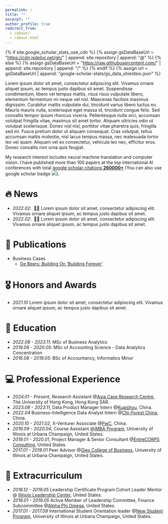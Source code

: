 ```yaml
---
permalink: /
title: ""
excerpt: ""
author_profile: true
redirect_from: 
  - /about/
  - /about.html
---
```


{% if site.google_scholar_stats_use_cdn %}
{% assign gsDataBaseUrl = "https://cdn.jsdelivr.net/gh/" | append: site.repository | append: "@" %}
{% else %}
{% assign gsDataBaseUrl = "https://raw.githubusercontent.com/" | append: site.repository | append: "/" %}
{% endif %}
{% assign url = gsDataBaseUrl | append: "google-scholar-stats/gs_data_shieldsio.json" %}

<span class='anchor' id='about-me'></span>

Lorem ipsum dolor sit amet, consectetur adipiscing elit. Vivamus ornare aliquet ipsum, ac tempus justo dapibus sit amet. Suspendisse condimentum, libero vel tempus mattis, risus risus vulputate libero, elementum fermentum mi neque vel nisl. Maecenas facilisis maximus dignissim. Curabitur mattis vulputate dui, tincidunt varius libero luctus eu. Mauris mauris nulla, scelerisque eget massa id, tincidunt congue felis. Sed convallis tempor ipsum rhoncus viverra. Pellentesque nulla orci, accumsan volutpat fringilla vitae, maximus sit amet tortor. Aliquam ultricies odio ut volutpat scelerisque. Donec nisl nisl, porttitor vitae pharetra quis, fringilla sed mi. Fusce pretium dolor ut aliquam consequat. Cras volutpat, tellus accumsan mattis molestie, nisl lacus tempus massa, nec malesuada tortor leo vel quam. Aliquam vel ex consectetur, vehicula leo nec, efficitur eros. Donec convallis non urna quis feugiat.

My research interest includes neural machine translation and computer vision. I have published more than 100 papers at the top international AI conferences with total <a href='https://scholar.google.com/citations?user=DhtAFkwAAAAJ'>google scholar citations <strong><span id='total_cit'>260000+</span></strong></a> (You can also use google scholar badge <a href='https://scholar.google.com/citations?user=DhtAFkwAAAAJ'><img src="https://img.shields.io/endpoint?url={{ url | url_encode }}&logo=Google%20Scholar&labelColor=f6f6f6&color=9cf&style=flat&label=citations"></a>).


# 🔥 News
- *2022.02*: &nbsp;🎉🎉 Lorem ipsum dolor sit amet, consectetur adipiscing elit. Vivamus ornare aliquet ipsum, ac tempus justo dapibus sit amet. 
- *2022.02*: &nbsp;🎉🎉 Lorem ipsum dolor sit amet, consectetur adipiscing elit. Vivamus ornare aliquet ipsum, ac tempus justo dapibus sit amet. 

# 📝 Publications 

- Business Cases
  - [De Beers: Building On 'Building Forever'](https://www.thecasecentre.org/products/view?id=202518)




# 🎖 Honors and Awards
- *2021.10* Lorem ipsum dolor sit amet, consectetur adipiscing elit. Vivamus ornare aliquet ipsum, ac tempus justo dapibus sit amet. 


# 📖 Education
- *2022.08 - 2023.11*: MSc of Business Analytics
- *2019.08 - 2020.05*: MSc of Accounting Science - Data Analytics Concentration
- *2016.08 - 2019.05*: BSc of Accountancy, Informatics Minor


# 💻 Professional Experience

- *2024.01 - Present*, Research Assistant @[Asia Case Research Centre](https://www.acrc.hku.hk/), The University of Hong Kong, Hong Kong SAR.
- *2023.08 - 2023.11*, Data Product Manager Intern @[Kuaishou](https://kuaishou.cn/about/index.html), China.
- *2022.04*  Business-Intelligence Data Analyst Intern @[Chi-Forest China](https://www.yuanqisenlin.com), China.
- *2020.10 - 2021.02*, X-Venturer Associate @[PwC](https://www.pwccn.com/en.html), China.
- *2019.09 - 2020.04*, Course Assistant @[iMBA Program](https://giesonline.illinois.edu/explore-programs/online-mba), University of Illinois at Urbana Champaign, United States.
- *2019.01 - 2020.01*, Project Manager & Senior Consultant @[EntreCORPS Consulting](https://giesbusiness.illinois.edu/entrecorps), United States.
- *2017.01 - 2018.01* Peer Advisor @[Gies College of Business](https://giesgroups.illinois.edu/advising/peer-advising/), University of Illinois at Urbana Champaign, United States.

# 🤝 Extracurriculum  

- *2018.12 - 2019.05* Leadership Certificate Program Cohort Leader Mentor @ [Illinois Leadership Center](https://www.leadership.illinois.edu/), United States.
- *2018.01 - 2019.05* Active Member of Leadership Committee, Finance Subcommittee @[Alpha Phi Omega](https://apo-aa.org/), United States.
- *2017.01 - 2017.09* International Student Orientation leader @[New Student Program](https://newstudent.illinois.edu/team/join/OL), University of Illinois at Urbana Champaign, United States.
